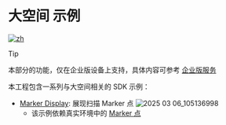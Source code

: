# 大空间 示例

[![zh](https://img.shields.io/badge/lang-us-red.svg)](https://github.com/PlayForDreamDevelopers/LBESample-Unity/blob/main/README.md)

> [!tip]
> 
> 本部分的功能，仅在企业版设备上支持，具体内容可参考 [企业版服务](https://www.pfdm.cn/yvrdoc/biz/docs/0.Overview.html)

本工程包含一系列与大空间相关的 SDK 示例：

- [Marker Display](https://github.com/PlayForDreamDevelopers/LBESample-Unity/tree/main/Assets/MarkerDisplay): 展现扫描 Marker 点
    ![2025 03 06_105136998](https://github.com/user-attachments/assets/3ca56922-b478-42fb-a9b6-615fcdcce6a0)
    - 该示例依赖真实环境中的 [Marker 点](https://www.pfdm.cn/yvrdoc/biz/docs/0.Overview.html)
